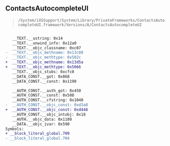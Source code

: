 ## ContactsAutocompleteUI

> `/System/iOSSupport/System/Library/PrivateFrameworks/ContactsAutocompleteUI.framework/Versions/A/ContactsAutocompleteUI`

```diff

   __TEXT.__ustring: 0x14
   __TEXT.__unwind_info: 0x12a0
   __TEXT.__objc_classname: 0xc07
-  __TEXT.__objc_methname: 0x13c88
-  __TEXT.__objc_methtype: 0x502c
+  __TEXT.__objc_methname: 0x13d5a
+  __TEXT.__objc_methtype: 0x5066
   __TEXT.__objc_stubs: 0xcfc0
   __DATA_CONST.__got: 0x868
   __DATA_CONST.__const: 0x1190

   __AUTH_CONST.__auth_got: 0x450
   __AUTH_CONST.__const: 0x580
   __AUTH_CONST.__cfstring: 0x1040
-  __AUTH_CONST.__objc_const: 0xd3a8
+  __AUTH_CONST.__objc_const: 0xd448
   __AUTH_CONST.__objc_intobj: 0x18
   __AUTH.__objc_data: 0x1180
   __DATA.__objc_ivar: 0x590
Symbols:
+ __block_literal_global.709
- __block_literal_global.704

```

